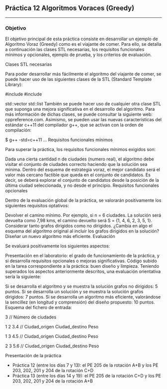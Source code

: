 ## Práctica 12 Algoritmos Voraces (Greedy)

---
### Objetivo
El objetivo principal de esta práctica consiste en desarrollar un ejemplo de Algoritmo Voraz (Greedy) como es el viajante de comer. Para ello, se detalla a continuación las clases STL necesarias, los requisitos funcionales mínimos y opcionales, ejemplo de prueba, y los criterios de evaluación.

Clases STL necesarias

Para poder desarrollar más fácilmente el algoritmo del viajante de comer, se puede hacer uso de las siguientes clases de la STL (Standard Template Library):

#include <vector>
#include <list>

std::vector<T>
std::list<T>
También se puede hacer uso de cualquier otra clase STL que suponga una mejora significativa en el desarrollo del algoritmo. Para más información de dichas clases, se puede consultar la siguiente web: cppreference.com. Asimismo, se pueden usar las nuevas características del estándar c++11 del compilador g++, que se activan con la orden de compilación:

$ g++ -std=c++11 ...
Requisitos funcionales mínimos

Para superar la práctica, los requisitos funcionales mínimos exigidos son:

Dada una cierta cantidad n de ciudades (numero real), el algoritmo debe visitar el conjunto de ciudades correcto haciendo que la solución sea mínima.
Dentro del esquema de estrategia voraz, el mejor candidato será el valor más cercano factible que queda en el conjunto de candidatos. Es decir, se deberá explorar el conjunto de candidatos desde la posición de la última ciudad seleccionada, y no desde el principio.
Requisitos funcionales opcionales

Dentro de la evaluación global de la práctica, se valorarán positivamente los siguientes requisitos optativos:

Devolver el camino mínimo. Por ejemplo, si n = 6 ciudades. La solución será devuelta como 7,98 kms, el camino devuelto será S = {1, 4, 6, 2, 3, 5, 1}.
Considerar tanto grafos dirigidos como no dirigidos. ¿Cambia en algo el esquema del algoritmo original al incluir los grafos dirigidos en la solución?
Diseñar un nuevo algoritmo más eficiente.
Evaluación

Se evaluará positivamente los siguientes aspectos:

Presentación en el laboratorio: el grado de funcionamiento de la práctica, y si desarrolla requisitos opcionales o mejoras significativas.
Código subido en la tarea correspondiente a la práctica: buen diseño y limpieza.
Teniendo superados los aspectos anteriormente descritos, una evaluación orientativa sería la siguiente:

Si se desarrolla el algoritmo y se muestra la solución grafos no dirigidos: 5 puntos.
Si se desarrolla un solución y se muestra la solución grafos dirigidos: 7 puntos.
Si se desarrolla un algoritmo más eficiente, valorándose la sencillez (en longitud y comprensión) del diseño propuesto: 10 puntos.
Esquema del fichero de entrada:

3                                 // Número de ciudades

1 2 3.4                        // Ciudad_origen Ciudad_destino Peso

1 3 4.5                        // Ciudad_origen Ciudad_destino Peso

2 3 5.6                        // Ciudad_origen Ciudad_destino Peso

Presentación de la práctica
- Práctica 12 (entre los días 7 y 13): el PE 205 de la rotación A+B y los PE 203, 202, 201 y 204 de la rotación C+D
- Práctica 13 (entre los días 14 y 19): el PE 205 de la rotación C+D y los PE 203, 202, 201 y 204 de la rotación A+B

